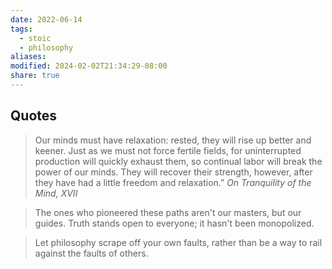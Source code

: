 ```yaml
---
date: 2022-06-14
tags:
  - stoic
  - philosophy
aliases: 
modified: 2024-02-02T21:34:29-08:00
share: true
---
```

## Quotes 
> Our minds must have relaxation: rested, they will rise up better and keener. Just as we must not force fertile fields, for uninterrupted production will quickly exhaust them, so continual labor will break the power of our minds. They will recover their strength, however, after they have had a little freedom and relaxation.” 
_On Tranquility of the Mind, XVII_

> The ones who pioneered these paths aren't our masters, but our guides. Truth stands open to everyone; it hasn't been monopolized. 

> Let philosophy scrape off your own faults, rather than be a way to rail against the faults of others. 

